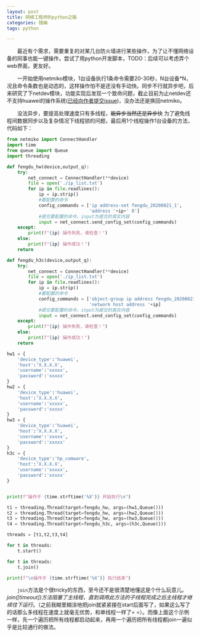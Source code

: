 ```yaml
---
layout: post
title: 网络工程师的python之路
categories: 随编
tags: python

---
```


　　最近有个需求，需要重复的对某几台防火墙进行某些操作，为了让不懂网络设备的同事也能一键操作，尝试了用python开发脚本，TODO：后续可以考虑弄个web界面，更友好。

　　一开始使用netmiko模块，1台设备执行1条命令需要20-30秒，N台设备*N，况且命令条数也是动态的，这样操作怕不是还没有手动快。同步不行就异步吧，后来研究了下netdev模块，功能实现后发现一个致命问题，截止目前为止netdev还不支持huawei的操作系统([已经向作者提交issue](https://github.com/selfuryon/netdev/issues/45))，没办法还是换回netmiko。

　　没法异步，要提高处理速度只有多线程，~~能异步当然还是异步快~~ 为了避免线程间数据同步以及复杂情况下线程锁的问题，最后用1个线程操作1台设备的方法，代码如下：

```python
from netmiko import ConnectHandler
import time
from queue import Queue
import threading

def fengdu_hw(device,output_q):
    try:
        net_connect = ConnectHandler(**device)
        file = open('./ip_list.txt')
        for ip in file.readlines():
            ip = ip.strip()
            #要配置的命令
            config_commands = ['ip address-set fengdu_20200821_1',
                               'address '+ip+' 0']
            #提交要配置的命令，input为提交的真实内容
            input = net_connect.send_config_set(config_commands)
    except:
        print(f"{ip} 操作失败，请检查！")
    else:
        print(f"{ip} 操作成功！")
    return

def fengdu_h3c(device,output_q):
    try:
        net_connect = ConnectHandler(**device)
        file = open('./ip_list.txt')
        for ip in file.readlines():
            ip = ip.strip()
            #要配置的命令
            config_commands = ['object-group ip address fengdu_20200821_1',
                               'network host address '+ip]
            #提交要配置的命令，input为提交的真实内容
            input = net_connect.send_config_set(config_commands)
    except:
        print(f"{ip} 操作失败，请检查！")
    else:
        print(f"{ip} 操作成功！")
    return

hw1 = {
    'device_type':'huawei',
    'host':'X.X.X.X',
    'username':'xxxxx',
    'password':'xxxxx'
}
hw2 = {
    'device_type':'huawei',
    'host':'X.X.X.X',
    'username':'xxxxx',
    'password':'xxxxx'
}
hw3 = {
    'device_type':'huawei',
    'host':'X.X.X.X',
    'username':'xxxxx',
    'password':'xxxxx'
}
h3c = {
    'device_type':'hp_comware',
    'host':'X.X.X.X',
    'username':'xxxxx',
    'password':'xxxxx'
}


print(f"操作于 {time.strftime('%X')} 开始执行\n")

t1 = threading.Thread(target=fengdu_hw, args=(hw1,Queue()))
t2 = threading.Thread(target=fengdu_hw, args=(hw2,Queue()))
t3 = threading.Thread(target=fengdu_hw, args=(hw3,Queue()))
t4 = threading.Thread(target=fengdu_h3c, args=(h3c,Queue()))

threads = [t1,t2,t3,t4]

for t in threads:
    t.start()

for t in threads:
    t.join()

print(f"\n操作于 {time.strftime('%X')} 执行结束")
```

　　`join`方法是个很tricky的东西，至今还不是很清楚地懂这是个什么玩意儿。*join([timeout])方法阻塞了主线程，直到调用此方法的子线程完成之后主线程才继续往下运行*。（之前我糊里糊涂地把join就紧紧接在start后面写了，如果这么写了的话那么多线程在速度上就毫无优势，和单线程一样了= =）。而像上面这个示例一样，先一个遍历把所有线程都启动起来，再用一个遍历把所有线程都join一遍似乎是比较通行的做法。
